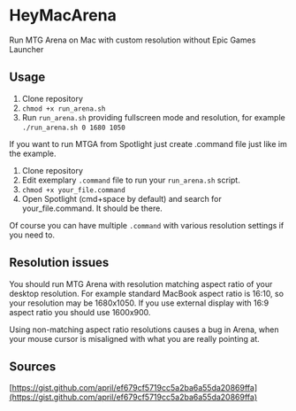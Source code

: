 # HeyMacArena
Run MTG Arena on Mac with custom resolution without Epic Games Launcher

## Usage
1. Clone repository
2. ``chmod +x run_arena.sh``
3. Run ``run_arena.sh`` providing fullscreen mode and resolution, for example ``./run_arena.sh 0 1680 1050``

If you want to run MTGA from Spotlight just create .command file just like im the example. 
1. Clone repository
2. Edit exemplary ``.command`` file to run your ``run_arena.sh`` script.
3. ``chmod +x your_file.command``
4. Open Spotlight (cmd+space by default) and search for your_file.command. It should be there.

Of course you can have multiple ``.command`` with various resolution settings if you need to.

## Resolution issues
You should run MTG Arena with resolution matching aspect ratio of your desktop resolution. For example standard MacBook aspect ratio is 16:10, so your resolution may be 1680x1050. If you use external display with 16:9 aspect ratio you should use 1600x900.

Using non-matching aspect ratio resolutions causes a bug in Arena, when your mouse cursor is misaligned with what you are really pointing at.

## Sources
[https://gist.github.com/april/ef679cf5719cc5a2ba6a55da20869ffa](https://gist.github.com/april/ef679cf5719cc5a2ba6a55da20869ffa)